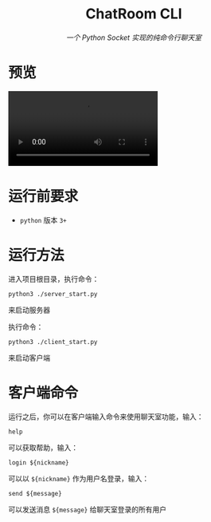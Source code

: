 <div align="center">
    <h1>ChatRoom CLI</h1>
    <h6>一个 Python Socket 实现的纯命令行聊天室</h6>
</div>

# 预览

![Preview](./doc/preview.mov)

# 运行前要求

* `python` 版本 `3+`

# 运行方法

进入项目根目录，执行命令：

```shell
python3 ./server_start.py
```

来启动服务器

执行命令：

```shell
python3 ./client_start.py
```

来启动客户端

# 客户端命令

运行之后，你可以在客户端输入命令来使用聊天室功能，输入：

```shell
help
```

可以获取帮助，输入：

```shell
login ${nickname}
```

可以以 `${nickname}` 作为用户名登录，输入：

```shell
send ${message}
```

可以发送消息 `${message}` 给聊天室登录的所有用户
